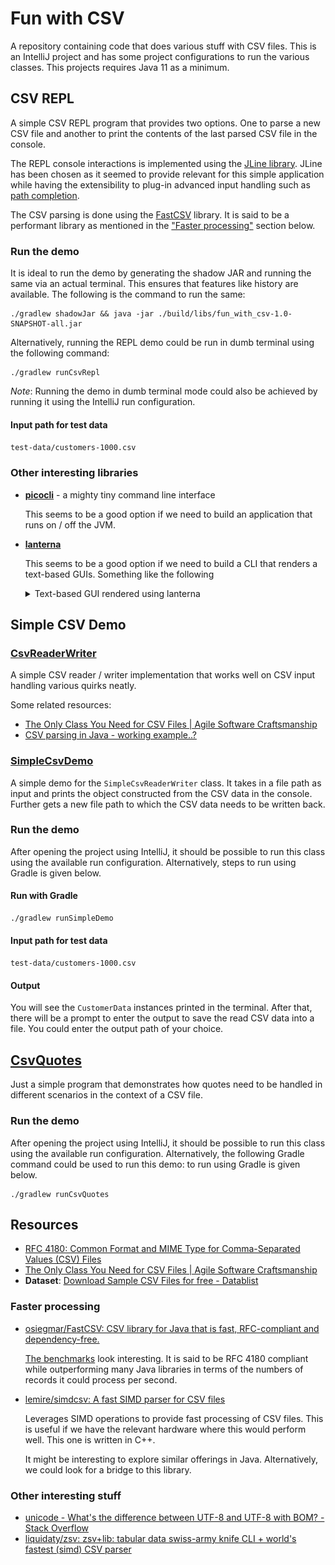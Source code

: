 # Fun with CSV

A repository containing code that does various stuff with CSV files.
This is an IntelliJ project and has some project configurations to run the
various classes. This projects requires Java 11 as a minimum.


## CSV REPL

A simple CSV REPL program that provides two options. One to parse a
new CSV file and another to print the contents of the last parsed CSV file
in the console.

The REPL console interactions is implemented using the [JLine library](https://github.com/jline/jline3).
JLine has been chosen as it seemed to provide relevant for this simple
application while having the extensibility to plug-in advanced input handling
such as [path completion](https://github.com/jline/jline3/wiki/Completion).

The CSV parsing is done using the [FastCSV](https://github.com/osiegmar/FastCSV)
library. It is said to be a performant library as mentioned in the
["Faster processing"](#faster-processing) section below.

### Run the demo

It is ideal to run the demo by generating the shadow JAR and running the same
via an actual terminal. This ensures that features like history are available.
The following is the command to run the same:

```shell
./gradlew shadowJar && java -jar ./build/libs/fun_with_csv-1.0-SNAPSHOT-all.jar
```

Alternatively, running the REPL demo could be run in dumb terminal using the
following command:

```shell
./gradlew runCsvRepl
```

_Note_: Running the demo in dumb terminal mode could also be achieved by running it
using the IntelliJ run configuration.

#### Input path for test data

`test-data/customers-1000.csv`

### Other interesting libraries

- **[picocli](https://picocli.info/)** - a mighty tiny command line interface

  This seems to be a good option if we need to build an application that runs
  on / off the JVM.

- **[lanterna](https://github.com/mabe02/lanterna)**

  This seems to be a good option if we need to build a CLI that renders a
  text-based GUIs. Something like the following

  <details>
  <summary>Text-based GUI rendered using lanterna</summary>

  ![Text-based GUI based on lanterna](./img/lanterna-gui.png)

  </details>


## Simple CSV Demo

### [CsvReaderWriter](./src/main/java/org/example/util/CsvReaderWriter.java)

A simple CSV reader / writer implementation that works well on CSV input handling
various quirks neatly.

Some related resources:
- [The Only Class You Need for CSV Files | Agile Software Craftsmanship](https://agiletribe.wordpress.com/2012/11/23/the-only-class-you-need-for-csv-files/)
- [CSV parsing in Java - working example..?](https://stackoverflow.com/a/13655640/5614968)

### [SimpleCsvDemo](./src/main/java/org/example/SimpleCsvDemo.java)

A simple demo for the `SimpleCsvReaderWriter` class. It takes in a file
path as input and prints the object constructed from the CSV data in
the console. Further gets a new file path to which the CSV data needs to
be written back.

### Run the demo

After opening the project using IntelliJ, it should be possible to run
this class using the available run configuration. Alternatively, steps
to run using Gradle is given below.

#### Run with Gradle

```shell
./gradlew runSimpleDemo
```

#### Input path for test data

`test-data/customers-1000.csv`

#### Output

You will see the `CustomerData` instances printed in the terminal.
After that, there will be a prompt to enter the output to save
the read CSV data into a file. You could enter the output path of
your choice.


## [CsvQuotes](./src/main/java/org/example/CsvQuotes.java)

Just a simple program that demonstrates how quotes need to be handled
in different scenarios in the context of a CSV file.

### Run the demo

After opening the project using IntelliJ, it should be possible to run
this class using the available run configuration. Alternatively, the following
Gradle command could be used to run this demo:
to run using Gradle is given below.

```shell
./gradlew runCsvQuotes
```


## Resources

- [RFC 4180: Common Format and MIME Type for Comma-Separated Values (CSV) Files](https://www.rfc-editor.org/rfc/rfc4180)
- [The Only Class You Need for CSV Files | Agile Software Craftsmanship](https://agiletribe.wordpress.com/2012/11/23/the-only-class-you-need-for-csv-files/)
- **Dataset**: [Download Sample CSV Files for free - Datablist](https://www.datablist.com/learn/csv/download-sample-csv-files)

### Faster processing

- [osiegmar/FastCSV: CSV library for Java that is fast, RFC-compliant and dependency-free.](https://github.com/osiegmar/FastCSV)

  [The benchmarks](https://github.com/osiegmar/FastCSV/blob/main/README.md#benchmark--compatibility)
  look interesting. It is said to be RFC 4180 compliant while outperforming many Java libraries in terms
  of the numbers of records it could process per second.

- [lemire/simdcsv: A fast SIMD parser for CSV files](https://github.com/lemire/simdcsv)

  Leverages SIMD operations to provide fast processing of CSV files. This is useful if we have
  the relevant hardware where this would perform well. This one is written in C++. 

  It might be interesting to explore similar offerings in Java. Alternatively, we could look for
  a bridge to this library.

### Other interesting stuff

- [unicode - What's the difference between UTF-8 and UTF-8 with BOM? - Stack Overflow](https://stackoverflow.com/q/2223882/5614968)
- [liquidaty/zsv: zsv+lib: tabular data swiss-army knife CLI + world's fastest (simd) CSV parser](https://github.com/liquidaty/zsv?tab=readme-ov-file)
